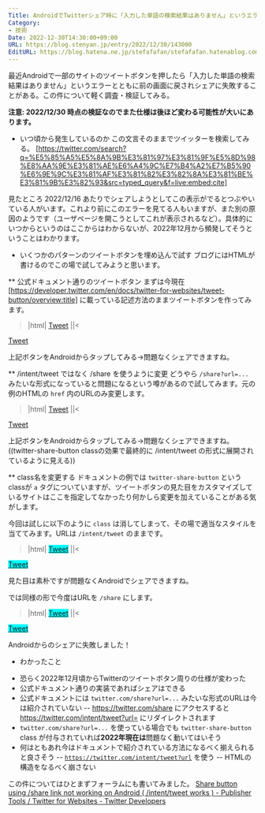 ```yaml
---
Title: AndroidでTwitterシェア時に「入力した単語の検索結果はありません」というエラーが返ることがある件
Category:
- 技術
Date: 2022-12-30T14:30:00+09:00
URL: https://blog.stenyan.jp/entry/2022/12/30/143000
EditURL: https://blog.hatena.ne.jp/stefafafan/stefafafan.hatenablog.com/atom/entry/4207112889949454205
---
```


最近Androidで一部のサイトのツイートボタンを押したら「入力した単語の検索結果はありません」というエラーとともに前の画面に戻されシェアに失敗することがある。この件について軽く調査・検証してみる。

<strong>注意: 2022/12/30 時点の検証なのでまた仕様は後ほど変わる可能性が大いにあります。</strong>

* いつ頃から発生しているのか
この文言そのままでツイッターを検索してみる。
[https://twitter.com/search?q=%E5%85%A5%E5%8A%9B%E3%81%97%E3%81%9F%E5%8D%98%E8%AA%9E%E3%81%AE%E6%A4%9C%E7%B4%A2%E7%B5%90%E6%9E%9C%E3%81%AF%E3%81%82%E3%82%8A%E3%81%BE%E3%81%9B%E3%82%93&src=typed_query&f=live:embed:cite]

見たところ 2022/12/16 あたりでシェアしようとしてこの表示がでるとつぶやいている人がいます。これより前にこのエラーを見てる人もいますが、また別の原因のようです（ユーザページを開こうとしてこれが表示されるなど）。具体的にいつからというのはここからはわからないが、2022年12月から頻発してそうということはわかります。

* いくつかのパターンのツイートボタンを埋め込んで試す
ブログにはHTMLが書けるのでこの場で試してみようと思います。

** 公式ドキュメント通りのツイートボタン
まずは今現在 [https://developer.twitter.com/en/docs/twitter-for-websites/tweet-button/overview:title] に載っている記述方法のままツイートボタンを作ってみます。

>|html|
<a class="twitter-share-button"
  href="https://twitter.com/intent/tweet?url=<ここにURL>&text=<ここにテキスト>">
Tweet</a>
||<

<a class="twitter-share-button"
  href="https://twitter.com/intent/tweet?url=https%3A%2F%2Fblog.stenyan.jp%2Fentry%2F2022%2F12%2F30%2F143000&text=Android%E3%81%A7Twitter%E3%82%B7%E3%82%A7%E3%82%A2%E6%99%82%E3%81%AB%E3%80%8C%E5%85%A5%E5%8A%9B%E3%81%97%E3%81%9F%E5%8D%98%E8%AA%9E%E3%81%AE%E6%A4%9C%E7%B4%A2%E7%B5%90%E6%9E%9C%E3%81%AF%E3%81%82%E3%82%8A%E3%81%BE%E3%81%9B%E3%82%93%E3%80%8D%E3%81%A8%E3%81%84%E3%81%86%E3%82%A8%E3%83%A9%E3%83%BC%E3%81%8C%E8%BF%94%E3%82%8B%E3%81%93%E3%81%A8%E3%81%8C%E3%81%82%E3%82%8B%E4%BB%B6%20-%20stefafafan%20%E3%81%AE%20fa%20%E3%81%AF3%E3%81%A4%E3%81%A7%E3%81%99">
Tweet</a>

上記ボタンをAndroidからタップしてみる→問題なくシェアできますね。

** /intent/tweet ではなく /share を使うように変更
どうやら <code>/share?url=...</code> みたいな形式になっていると問題になるという噂があるので試してみます。元の例のHTMLの <code>href</code> 内のURLのみ変更します。

>|html|
<a class="twitter-share-button"
  href="https://twitter.com/share?url=<ここにURL>&text=<ここにテキスト>">
Tweet</a>
||<

<a class="twitter-share-button"
  href="https://twitter.com/share?url=https%3A%2F%2Fblog.stenyan.jp%2Fentry%2F2022%2F12%2F30%2F143000&text=Android%E3%81%A7Twitter%E3%82%B7%E3%82%A7%E3%82%A2%E6%99%82%E3%81%AB%E3%80%8C%E5%85%A5%E5%8A%9B%E3%81%97%E3%81%9F%E5%8D%98%E8%AA%9E%E3%81%AE%E6%A4%9C%E7%B4%A2%E7%B5%90%E6%9E%9C%E3%81%AF%E3%81%82%E3%82%8A%E3%81%BE%E3%81%9B%E3%82%93%E3%80%8D%E3%81%A8%E3%81%84%E3%81%86%E3%82%A8%E3%83%A9%E3%83%BC%E3%81%8C%E8%BF%94%E3%82%8B%E3%81%93%E3%81%A8%E3%81%8C%E3%81%82%E3%82%8B%E4%BB%B6%20-%20stefafafan%20%E3%81%AE%20fa%20%E3%81%AF3%E3%81%A4%E3%81%A7%E3%81%99">
Tweet</a>

上記ボタンをAndroidからタップしてみる→問題なくシェアできますね。((twitter-share-button classの効果で最終的に /intent/tweet の形式に展開されているように見える))

** class名を変更する
ドキュメントの例では <code>twitter-share-button</code> というclassが <code>a</code> タグについていますが、ツイートボタンの見た目をカスタマイズしているサイトはここを指定してなかったり何かしら変更を加えていることがある気がします。

今回は試しに以下のように <code>class</code> は消してしまって、その場で適当なスタイルを当ててみます。URLは <code>/intent/tweet</code> のままです。

>|html|
<a style="background-color: aqua;"
  href="https://twitter.com/intent/tweet?url=<ここにURL>&text=<ここにテキスト>">
Tweet</a>
||<

<a style="background-color: aqua;"
  href="https://twitter.com/intent/tweet?url=https%3A%2F%2Fblog.stenyan.jp%2Fentry%2F2022%2F12%2F30%2F143000&text=Android%E3%81%A7Twitter%E3%82%B7%E3%82%A7%E3%82%A2%E6%99%82%E3%81%AB%E3%80%8C%E5%85%A5%E5%8A%9B%E3%81%97%E3%81%9F%E5%8D%98%E8%AA%9E%E3%81%AE%E6%A4%9C%E7%B4%A2%E7%B5%90%E6%9E%9C%E3%81%AF%E3%81%82%E3%82%8A%E3%81%BE%E3%81%9B%E3%82%93%E3%80%8D%E3%81%A8%E3%81%84%E3%81%86%E3%82%A8%E3%83%A9%E3%83%BC%E3%81%8C%E8%BF%94%E3%82%8B%E3%81%93%E3%81%A8%E3%81%8C%E3%81%82%E3%82%8B%E4%BB%B6%20-%20stefafafan%20%E3%81%AE%20fa%20%E3%81%AF3%E3%81%A4%E3%81%A7%E3%81%99">
Tweet</a>

見た目は素朴ですが問題なくAndroidでシェアできますね。

では同様の形で今度はURLを <code>/share</code> にします。

>|html|
<a style="background-color: aqua;"
  href="https://twitter.com/share?url=<ここにURL>&text=<ここにテキスト>">
Tweet</a>
||<

<a style="background-color: aqua;"
  href="https://twitter.com/share?url=https%3A%2F%2Fblog.stenyan.jp%2Fentry%2F2022%2F12%2F30%2F143000&text=Android%E3%81%A7Twitter%E3%82%B7%E3%82%A7%E3%82%A2%E6%99%82%E3%81%AB%E3%80%8C%E5%85%A5%E5%8A%9B%E3%81%97%E3%81%9F%E5%8D%98%E8%AA%9E%E3%81%AE%E6%A4%9C%E7%B4%A2%E7%B5%90%E6%9E%9C%E3%81%AF%E3%81%82%E3%82%8A%E3%81%BE%E3%81%9B%E3%82%93%E3%80%8D%E3%81%A8%E3%81%84%E3%81%86%E3%82%A8%E3%83%A9%E3%83%BC%E3%81%8C%E8%BF%94%E3%82%8B%E3%81%93%E3%81%A8%E3%81%8C%E3%81%82%E3%82%8B%E4%BB%B6%20-%20stefafafan%20%E3%81%AE%20fa%20%E3%81%AF3%E3%81%A4%E3%81%A7%E3%81%99">
Tweet</a>

Androidからのシェアに失敗しました！

* わかったこと
- 恐らく2022年12月頃からTwitterのツイートボタン周りの仕様が変わった
- 公式ドキュメント通りの実装であればシェアはできる
- 公式ドキュメントには <code>twitter.com/share?url=...</code> みたいな形式のURLは今は紹介されていない
-- https://twitter.com/share にアクセスすると https://twitter.com/intent/tweet?url= にリダイレクトされます
- <code>twitter.com/share?url=...</code> を使っている場合でも <code>twitter-share-button</code> class が付与されていれば<strong>2022年現在は</strong>問題なく動いてはいそう
- 何はともあれ今はドキュメントで紹介されている方法になるべく揃えられると良さそう
-- <code>https://twitter.com/intent/tweet?url</code> を使う
-- HTMLの構造をなるべく崩さない

この件についてはひとまずフォーラムにも書いてみました。
<a href="https://twittercommunity.com/t/share-button-using-share-link-not-working-on-android-intent-tweet-works/182351/1">Share button using &#x2F;share link not working on Android ( &#x2F;intent&#x2F;tweet works ) - Publisher Tools &#x2F; Twitter for Websites - Twitter Developers</a>
